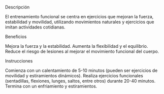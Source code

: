 Descripción

El entrenamiento funcional se centra en ejercicios que mejoran la fuerza, estabilidad y movilidad, utilizando movimientos naturales y ejercicios que imitan actividades cotidianas.

Beneficios

Mejora la fuerza y la estabilidad.
Aumenta la flexibilidad y el equilibrio.
Reduce el riesgo de lesiones al mejorar el movimiento funcional del cuerpo.

Instrucciones

Comienza con un calentamiento de 5-10 minutos (pueden ser ejercicios de movilidad y estiramientos dinámicos).
Realiza ejercicios funcionales (sentadillas, flexiones, lunges, saltos, entre otros) durante 20-40 minutos.
Termina con un enfriamiento y estiramientos.
